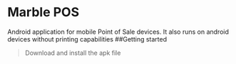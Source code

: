# Marble POS
Android application for mobile Point of Sale devices. It also runs on android devices without printing capabilities
##Getting started
> Download and install the apk file
